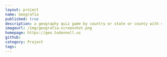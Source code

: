 ```yaml
---
layout: project
name: Geografia
published: true
description: a geography quiz game by country or state or county with supporting numerous languages
imageurl: /img/geografia-screenshot.png
homepage: https://geo.todonnell.us
github: 
category: Project
tags:
---
```


